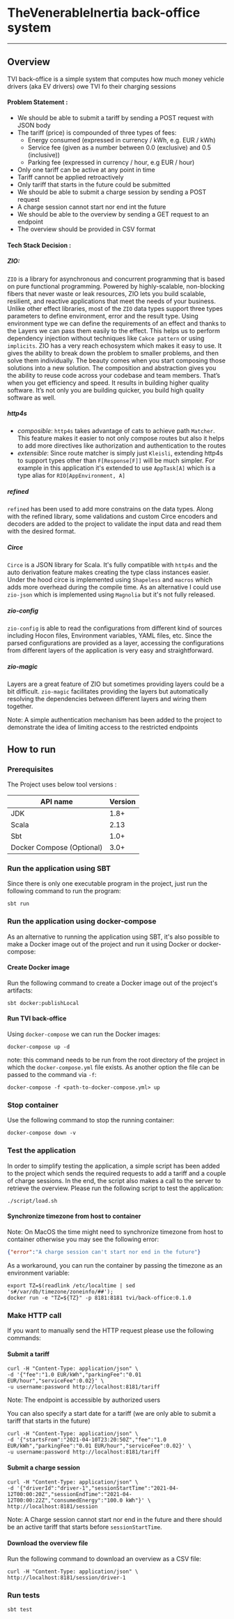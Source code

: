 # TheVenerableInertia back-office system

-------------------------

## Overview

TVI back-office is a simple system that computes how much money vehicle drivers (aka EV drivers) owe TVI fo their charging sessions

#### Problem Statement :
- We should be able to submit a tariff by sending a POST request with JSON body
- The tariff (price) is compounded of three types of fees:
    * Energy consumed (expressed in currency / kWh, e.g. EUR / kWh)
    * Service fee (given as a number between 0.0 (exclusive) and 0.5 (inclusive))
    * Parking fee (expressed in currency / hour, e.g EUR / hour)
- Only one tariff can be active at any point in time
- Tariff cannot be applied retroactively
- Only tariff that starts in the future could be submitted
- We should be able to submit a charge session by sending a POST request
- A charge session cannot start nor end int the future
- We should be able to the overview by sending a GET request to an endpoint
- The overview should be provided in CSV format

#### Tech Stack Decision :

##### ZIO:

`ZIO` is a library for asynchronous and concurrent programming that is based on pure functional programming. Powered by highly-scalable, non-blocking fibers that never waste or leak resources, ZIO lets you build scalable, resilient, and reactive applications that meet the needs of your business. 
Unlike other effect libraries, most of the `ZIO` data types support three types parameters to define environment, error and the result type. Using environment type we can define the requirements of an effect and thanks to the Layers we can pass them easily to the effect. This helps us to perform dependency injection without techniques like `Cakce pattern` or using `implicits`.
ZIO has a very reach echosystem which makes it easy to use. It gives the ability to break down the problem to smaller problems, and then solve them individually. The beauty comes when you start composing those solutions into a new solution. The composition and abstraction gives you the ability to reuse code across your codebase and team members. That’s when you get efficiency and speed. It results in building higher quality software. It’s not only you are building quicker, you build high quality software as well.

##### http4s

* *composible*: `http4s` takes advantage of cats to achieve path `Matcher`. This feature makes it easier to not only compose routes but also it helps to add more directives like authorization and authentication to the routes
* *extensible*: Since route matcher is simply just `Kleisli`, extending http4s to support types other than `F[Response[F]]` will be much simpler. For example in this application it's extended to use `AppTask[A]` which is a type alias for `RIO[AppEnvironment, A]`

##### refined

`refined` has been used to add more constrains on the data types. Along with the refined library, some validations and custom Circe encoders and decoders are added to the project to validate the input data and read them with the desired format.

##### Circe

`Circe` is a JSON library for Scala. It's fully compatible with `http4s` and the auto derivation feature makes creating the type class instances easier.
Under the hood circe is implemented using `Shapeless` and `macros` which adds more overhead during the compile time. As an alternative I could use `zio-json` which is implemented using `Magnolia` but it's not fully released.

##### zio-config

`zio-config` is able to read the configurations from different kind of sources including Hocon files, Environment variables, YAML files, etc. Since the parsed configurations are provided as a layer, accessing the configurations from different layers of the application is very easy and straightforward.

##### zio-magic

Layers are a great feature of ZIO but sometimes providing layers could be a bit difficult. `zio-magic` facilitates providing the layers but automatically resolving the dependencies between different layers and wiring them together.

Note: A simple authentication mechanism has been added to the project to demonstrate the idea of limiting access to the restricted endpoints 

## How to run

### Prerequisites
The Project uses below tool versions :

|API name|Version|
|---|---|
|JDK|1.8+|
|Scala|2.13|
|Sbt|1.0+|
|Docker Compose (Optional)|3.0+|

### Run the application using SBT

Since there is only one executable program in the project, just run the following command to run the program:

```shell
sbt run
```

### Run the application using docker-compose
As an alternative to running the application using SBT, it's also possible to make a Docker image out of the project and run it using Docker or docker-compose:

#### Create Docker image
Run the following command to create a Docker image out of the project's artifacts:

```shell
sbt docker:publishLocal
```

#### Run TVI back-office 
Using `docker-compose` we can run the Docker images:

```shell
docker-compose up -d
```

note: this command needs to be run from the root directory of the project in which the `docker-compose.yml` file exists. As another option the file can be passed to the command via `-f`:
```shell
docker-compose -f <path-to-docker-compose.yml> up
```

### Stop container
Use the following command to stop the running container:

```shell
docker-compose down -v
```

### Test the application

In order to simplify testing the application, a simple script has been added to the project which sends the required requests to add a tariff and a couple of charge sessions.
In the end, the script also makes a call to the server to retrieve the overview. Please run the following script to test the application:

```shell
./script/load.sh
```

#### Synchronize timezone from host to container

Note: On MacOS the time might need to synchronize timezone from host to container otherwise you may see the following error:

```json
{"error":"A charge session can't start nor end in the future"}
```

As a workaround, you can run the container by passing the timezone as an environment variable:

```shell
export TZ=$(readlink /etc/localtime | sed 's#/var/db/timezone/zoneinfo/##');
docker run -e "TZ=${TZ}" -p 8181:8181 tvi/back-office:0.1.0
```

### Make HTTP call
If you want to manually send the HTTP request please use the following commands:

#### Submit a tariff

```shell
curl -H "Content-Type: application/json" \
-d '{"fee":"1.0 EUR/kWh","parkingFee":"0.01 EUR/hour","serviceFee":0.02}' \
-u username:password http://localhost:8181/tariff
```
Note: The endpoint is accessible by authorized users

You can also specify a start date for a tariff (we are only able to submit a tariff that starts in the future)

```shell
curl -H "Content-Type: application/json" \
-d '{"startsFrom":"2021-04-10T23:20:50Z","fee":"1.0 EUR/kWh","parkingFee":"0.01 EUR/hour","serviceFee":0.02}' \
-u username:password http://localhost:8181/tariff
```

#### Submit a charge session

```shell
curl -H "Content-Type: application/json" \
-d '{"driverId":"driver-1","sessionStartTime":"2021-04-12T00:00:20Z","sessionEndTime":"2021-04-12T00:00:22Z","consumedEnergy":"100.0 kWh"}' \
http://localhost:8181/session
```

Note: A Charge session cannot start nor end in the future and there should be an active tariff that starts before `sessionStartTime`.

#### Download the overview file

Run the following command to download an overview as a CSV file:

```shell
curl -H "Content-Type: application/json" \
http://localhost:8181/session/driver-1
```

### Run tests
```shell
sbt test
```